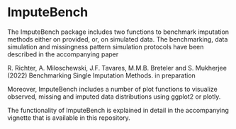 # ImputeBench

The ImputeBench package includes two functions to benchmark imputation methods either on provided, or, on simulated data. The benchmarking, data simulation
and missingness pattern simulation protocols have been described in the accompanying paper 

R. Richter, A. Miloschewski, J.F. Tavares, M.M.B. Breteler and S. Mukherjee (2022) Benchmarking Single Imputation Methods. in preparation

Moreover, ImputeBench includes a number of plot functions to visualize observed, missing and imputed data distributions using ggplot2 or plotly. 

The functionality of ImputeBench is explained in detail in the accompanying vignette that is available in this repository.
